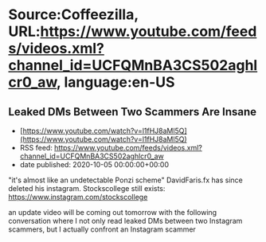 # Source:Coffeezilla, URL:https://www.youtube.com/feeds/videos.xml?channel_id=UCFQMnBA3CS502aghlcr0_aw, language:en-US

## Leaked DMs Between Two Scammers Are Insane
 - [https://www.youtube.com/watch?v=l1fHJ8aMl5Q](https://www.youtube.com/watch?v=l1fHJ8aMl5Q)
 - RSS feed: https://www.youtube.com/feeds/videos.xml?channel_id=UCFQMnBA3CS502aghlcr0_aw
 - date published: 2020-10-05 00:00:00+00:00

"it's almost like an undetectable Ponzi scheme"
DavidFaris.fx has since deleted his instagram.
Stockscollege still exists: https://www.instagram.com/stockscollege

an update video will be coming out tomorrow with the following conversation where I not only read leaked DMs between two Instagram scammers, but I actually confront an Instagram scammer

